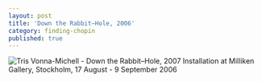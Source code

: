 ```yaml
---
layout: post
title: 'Down the Rabbit–Hole, 2006'
category: finding-chopin
published: true
---
```


![Tris Vonna-Michell - Down the Rabbit–Hole, 2007]({{site.baseurl}}/assets/img/0417-down-the-rabbit-hole-2007.jpg)
Installation at Milliken Gallery, Stockholm, 17 August - 9 September 2006

